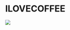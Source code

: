 # ILOVECOFFEE

<img src="https://64.media.tumblr.com/41ed28cf3c28472443d9819f2857eb73/53f2f33c375ded74-4e/s2048x3072/151509594d9a801399a2a51c2b66000dd8a66579.pnj">
